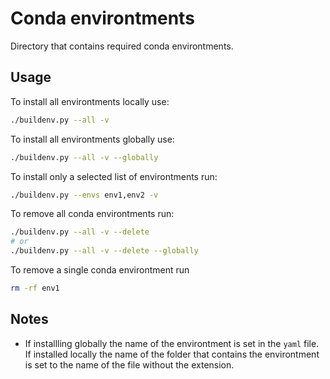 # Conda environtments

Directory that contains required conda environtments.

## Usage

To install all environtments locally use:

```bash
./buildenv.py --all -v
```

To install all environtments globally use:

```bash
./buildenv.py --all -v --globally
```

To install only a selected list of environtments run:

```bash
./buildenv.py --envs env1,env2 -v
```

To remove all conda environtments run:

```bash
./buildenv.py --all -v --delete
# or
./buildenv.py --all -v --delete --globally
```

To remove a single conda environtment run

```bash
rm -rf env1
```

## Notes

* If installling globally the name of the environtment is set in the
`yaml` file. If installed locally the name of the folder that contains
the environtment is set to the name of the file without the extension.

